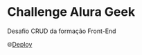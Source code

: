 # Challenge Alura Geek
 Desafio CRUD da formação Front-End


🌐[Deploy](https://wagprojects.github.io/Challenge-Alura-Geek/)
